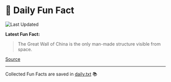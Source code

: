 # 🌟 Daily Fun Fact

![Last Updated](https://img.shields.io/badge/Last_Updated-2025_09_01-blue?style=flat-square)

**Latest Fun Fact:**

> The Great Wall of China is the only man-made structure visible from space.

[Source](http://www.djtech.net/humor/useless_facts.htm)

---

Collected Fun Facts are saved in [daily.txt](daily.txt) 📚
